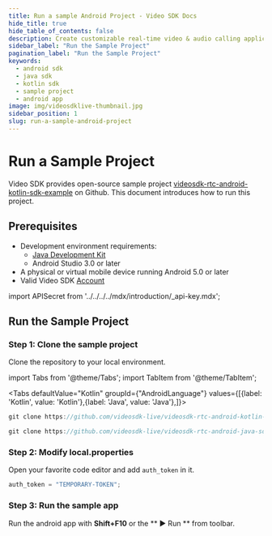```yaml
---
title: Run a sample Android Project - Video SDK Docs
hide_title: true
hide_table_of_contents: false
description: Create customizable real-time video & audio calling applications with Android SDK with Video SDK add live Video & Audio conferencing to your applications.
sidebar_label: "Run the Sample Project"
pagination_label: "Run the Sample Project"
keywords:
  - android sdk
  - java sdk
  - kotlin sdk
  - sample project
  - android app
image: img/videosdklive-thumbnail.jpg
sidebar_position: 1
slug: run-a-sample-android-project
---
```


# Run a Sample Project

Video SDK provides open-source sample project [videosdk-rtc-android-kotlin-sdk-example](https://github.com/videosdk-live/videosdk-hls-android-kotlin-example) on Github. This document introduces how to run this project.

## Prerequisites

- Development environment requirements:
  - [Java Development Kit](https://www.oracle.com/java/technologies/downloads/)
  - Android Studio 3.0 or later
- A physical or virtual mobile device running Android 5.0 or later
- Valid Video SDK [Account](https://app.videosdk.live/)

import APISecret from '../../../../mdx/introduction/\_api-key.mdx';

<APISecret title="Get your API key and Secret key" />

## Run the Sample Project

### Step 1: Clone the sample project

Clone the repository to your local environment.

import Tabs from '@theme/Tabs';
import TabItem from '@theme/TabItem';

<Tabs
defaultValue="Kotlin"
groupId={"AndroidLanguage"}
values={[{label: 'Kotlin', value: 'Kotlin'},{label: 'Java', value: 'Java'},]}>

<TabItem value="Kotlin">

```js
git clone https://github.com/videosdk-live/videosdk-rtc-android-kotlin-sdk-example.git
```

</TabItem>

<TabItem value="Java">

```js
git clone https://github.com/videosdk-live/videosdk-rtc-android-java-sdk-example.git
```

</TabItem>

</Tabs>

### Step 2: Modify local.properties

Open your favorite code editor and add `auth_token` in it.

```js title="local.properties"
auth_token = "TEMPORARY-TOKEN";
```

### Step 3: Run the sample app

Run the android app with **Shift+F10** or the ** ▶ Run ** from toolbar.
